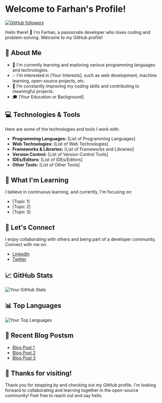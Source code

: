 # Welcome to Farhan's Profile!

[![GitHub followers](https://img.shields.io/github/followers/farhanah09?style=social)](https://github.com/farhanah09)

Hello there! 👋 I'm Farhan, a passionate developer who loves coding and problem-solving. Welcome to my GitHub profile!

## 🚀 About Me

- 🌱 I'm currently learning and exploring various programming languages and technologies.
- 💡 I'm interested in [Your Interests], such as web development, machine learning, open-source projects, etc.
- 🔭 I’m constantly improving my coding skills and contributing to meaningful projects.
- 🎓 [Your Education or Background]

## 💻 Technologies & Tools

Here are some of the technologies and tools I work with:

- **Programming Languages:** [List of Programming Languages]
- **Web Technologies:** [List of Web Technologies]
- **Frameworks & Libraries:** [List of Frameworks and Libraries]
- **Version Control:** [List of Version Control Tools]
- **IDEs/Editors:** [List of IDEs/Editors]
- **Other Tools:** [List of Other Tools]

## 🌱 What I'm Learning

I believe in continuous learning, and currently, I'm focusing on:

- [Topic 1]
- [Topic 2]
- [Topic 3]

## 🤝 Let's Connect

I enjoy collaborating with others and being part of a developer community. Connect with me on:

- [LinkedIn](https://www.linkedin.com/in/your-linkedin-profile/)
- [Twitter](https://twitter.com/your-twitter-handle)

## 📈 GitHub Stats

![Your GitHub Stats](https://github-readme-stats.vercel.app/api?username=your-username&show_icons=true&hide_title=true&count_private=true&hide=prs&hide_rank=true&include_all_commits=true)

## 📊 Top Languages

![Your Top Languages](https://github-readme-stats.vercel.app/api/top-langs/?username=your-username&layout=compact)

## 📝 Recent Blog Postsm

- [Blog Post 1](link-to-post)
- [Blog Post 2](link-to-post)
- [Blog Post 3](link-to-post)

## 🎉 Thanks for visiting!

Thank you for stopping by and checking out my GitHub profile. I'm looking forward to collaborating and learning together in the open-source community! Feel free to reach out and say hello.

